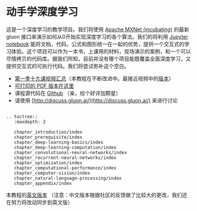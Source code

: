 # 动手学深度学习

这是一个深度学习的教学项目。我们将使用 [Apache MXNet (incubating)](https://github.com/apache/incubator-mxnet) 的最新 gluon 接口来演示如何从0开始实现深度学习的各个算法。我们的将利用 [Jupyter notebook](http://jupyter.org/) 能将文档，代码，公式和图形统一在一起的优势，提供一个交互式的学习体验。这个项目可以作为一本书，上课用的材料，现场演示的案例，和一个可以尽情拷贝的代码库。据我们所知，目前并没有哪个项目能既覆盖全面深度学习，又提供交互式的可执行代码。我们将尝试弥补这个空白。

- [第一季十九课视频汇总](https://discuss.gluon.ai/t/topic/753)（本教程在不断改进中。最接近视频中的[版本](https://github.com/mli/gluon-tutorials-zh/archive/v0.61.zip)）
- [可打印的 PDF 版本在这里](./gluon_tutorials_zh.pdf)
- 课程源代码在 [Github](https://github.com/mli/gluon-tutorials-zh) （亲，给个好评加颗星）
- 请使用 [http://discuss.gluon.ai/](http://discuss.gluon.ai/) 来进行讨论

```eval_rst

.. toctree::
   :maxdepth: 2

   chapter_introduction/index
   chapter_prerequisite/index
   chapter_deep-learning-basics/index
   chapter_deep-learning-computation/index
   chapter_convolutional-neural-networks/index
   chapter_recurrent-neural-networks/index
   chapter_optimization/index
   chapter_computational-performance/index
   chapter_computer-vision/index
   chapter_natural-language-processing/index
   chapter_appendix/index
```

本教程的[英文版本](http://gluon.mxnet.io/) （注意：中文版本根据社区的反馈做了比较大的更改，我们还在努力将改动同步到英文版）

